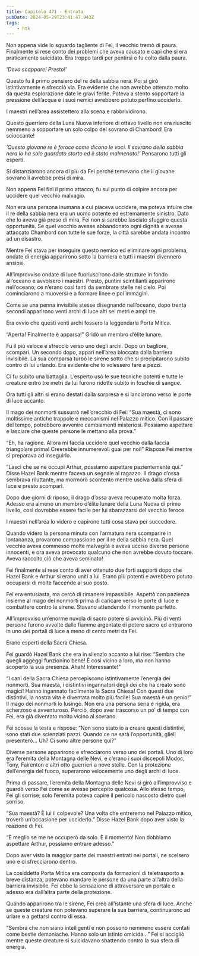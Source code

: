 ```yaml
---
title: Capitolo 471 - Entrata
pubDate: 2024-05-29T23:41:47.943Z
tags:
    - htk
---
```


Non appena vide lo sguardo tagliente di Fei, il vecchio tremò di paura. Finalmente si rese conto dei problemi che aveva causato e capì che si era praticamente suicidato. Era troppo tardi per pentirsi e fu colto dalla paura.

<em>’Devo scappare! Presto!</em>’

Questo fu il primo pensiero del re della sabbia nera. Poi si girò istintivamente e sfrecciò via. Era evidente che non avrebbe ottenuto molto da questa esplorazione date le gravi ferite. Poteva a stento sopportare la pressione dell’acqua e i suoi nemici avrebbero potuto perfino ucciderlo.

I maestri nell’area assistettero alla scena e rabbrividirono.

Questo guerriero della Luna Nuova inferiore di ottavo livello non era riuscito nemmeno a sopportare un solo colpo del sovrano di Chambord! Era scioccante!

<em>’Questo giovane re è feroce come dicono le voci. Il sovrano della sabbia nera lo ha solo guardato storto ed è stato malmenato!’</em> Pensarono tutti gli esperti.

Si distanziarono ancora di più da Fei perché temevano che il giovane sovrano li avrebbe presi di mira.

Non appena Fei finì il primo attacco, fu sul punto di colpire ancora per uccidere quel vecchio malvagio.

Non era una persona inumana a cui piaceva uccidere, ma poteva intuire che il re della sabbia nera era un uomo potente ed estremamente sinistro. Dato che lo aveva già preso di mira, Fei non si sarebbe lasciato sfuggire questa opportunità. Se quel vecchio avesse abbandonato ogni dignità e avesse attaccato Chambord con tutte le sue forze, la città sarebbe andata incontro ad un disastro.

Mentre Fei stava per inseguire questo nemico ed eliminare ogni problema, ondate di energia apparirono sotto la barriera e tutti i maestri divennero ansiosi.

All’improvviso ondate di luce fuoriuscirono dalle strutture in fondo all’oceano e avvolsero i maestri. Presto, puntini scintillanti apparirono nell’oceano; ce n’erano così tanti da sembrare stelle nel cielo. Poi cominciarono a muoversi e a formare linee e poi immagini.

Come se una penna invisibile stesse disegnando nell’oceano, dopo trenta secondi apparirono venti archi di luce alti sei metri e ampi tre.

Era ovvio che questi venti archi fossero la leggendaria Porta Mitica.

“Aperta! Finalmente è apparsa!” Gridò un membro d’élite lunare.

Fu il più veloce e sfrecciò verso uno degli archi. Dopo un bagliore, scomparì. Un secondo dopo, apparì nell’area bloccata dalla barriera invisibile. La sua comparsa turbò le sirene sotto che si precipitarono subito contro di lui urlando. Era evidente che lo volessero fare a pezzi.

Ci fu subito una battaglia. L’esperto usò le sue tecniche potenti e tutte le creature entro tre metri da lui furono ridotte subito in foschie di sangue.

Ora tutti gli altri si erano destati dalla sorpresa e si lanciarono verso le porte di luce accanto.

Il mago dei nonmorti sussurrò nell’orecchio di Fei: “Sua maestà, ci sono moltissime antiche trappole e meccanismi nel Palazzo mitico. Con il passare del tempo, potrebbero avvenire cambiamenti misteriosi. Possiamo aspettare e lasciare che queste persone le mettano alla prova.”

“Eh, ha ragione. Allora mi faccia uccidere quel vecchio dalla faccia triangolare prima! Creerebbe innumerevoli guai per noi!” Rispose Fei mentre si preparava ad inseguirlo.

“Lasci che se ne occupi Arthur, possiamo aspettare pazientemente qui.” Disse Hazel Bank mentre faceva un segnale al ragazzo. Il drago d’ossa sembrava riluttante, ma mormorò scontento mentre usciva dalla sfera di luce e presto scomparì.

Dopo due giorni di riposo, il drago d’ossa aveva recuperato molta forza. Adesso era almeno un membro d’élite lunare della Luna Nuova di primo livello, così dovrebbe essere facile per lui sbarazzarsi del vecchio feroce.

I maestri nell’area lo videro e capirono tutti cosa stava per succedere.

Quando videro la persona minuta con l’armatura nera scomparire in lontananza, provarono compassione per il re della sabbia nera. Quel vecchio aveva commesso molte malvagità e aveva ucciso diverse persone innocenti, e ora aveva provocato qualcuno che non avrebbe dovuto toccare. Aveva raccolto ciò che aveva seminato!

Fei finalmente si rese conto di aver ottenuto due forti supporti dopo che Hazel Bank e Arthur si erano uniti a lui. Erano più potenti e avrebbero potuto occuparsi di molte faccende al suo posto.

Fei era entusiasta, ma cercò di rimanere impassibile. Aspettò con pazienza insieme al mago dei nonmorti prima di caricare verso le porte di luce e combattere contro le sirene. Stavano attendendo il momento perfetto.

All’improvviso un’enorme nuvola di sacro potere si avvicinò. Più di venti persone furono avvolte dalle fiamme argentate di potere sacro ed entrarono in uno dei portali di luce a meno di cento metri da Fei.

Erano esperti della Sacra Chiesa.

Fei guardò Hazel Bank che era in silenzio accanto a lui rise: “Sembra che quegli aggeggi funzionino bene! È così vicino a loro, ma non hanno scoperto la sua presenza. Ahah! Interessante!”

“I cani della Sacra Chiesa percepiscono istintivamente l’energia dei nonmorti. Sua maestà, i distintivi ingannatori degli dei che ha creato sono magici! Hanno ingannato facilmente la Sacra Chiesa! Con questi due distintivi, la nostra vita è diventata molto più facile! Sua maestà è un genio!” Il mago dei nonmorti lo lusingò. Non era una persona seria e rigida, era scherzoso e avventuroso. Perciò, dopo aver trascorso un po’ di tempo con Fei, era già diventato molto vicino al sovrano.

Fei scosse la testa e rispose: “Non sono stato io a creare questi distintivi, sono stati due scienziati pazzi. Quando ce ne sarà l’opportunità, glieli presenterò… Uh? Ci sono altre persone qui?”

Diverse persone apparirono e sfrecciarono verso uno dei portali. Uno di loro era l’eremita della Montagna delle Nevi, e c’erano i suoi discepoli Modoc, Tony, Fairenton e altri otto guerrieri a nove stelle. Con la protezione dell’energia del fuoco, superarono velocemente uno degli archi di luce.

Prima di passare, l’eremita della Montagna delle Nevi si girò all’improvviso e guardò verso Fei come se avesse percepito qualcosa. Allo stesso tempo, Fei gli sorrise; solo l’eremita poteva capire il pericolo nascosto dietro quel sorriso.

“Sua maestà? È lui il colpevole? Una volta che entreremo nel Palazzo mitico, troverò un’occasione per ucciderlo.” Disse Hazel Bank dopo aver visto la reazione di Fei.

“È meglio se me ne occuperò da solo. È il momento! Non dobbiamo aspettare Arthur, possiamo entrare adesso.”

Dopo aver visto la maggior parte dei maestri entrati nei portali, ne scelsero uno e ci sfrecciarono dentro.

La cosiddetta Porta Mitica era composta da formazioni di teletrasporto a breve distanza; potevano mandare le persone da una parte all’altra della barriera invisibile. Fei ebbe la sensazione di attraversare un portale e adesso era dall’altra parte della protezione.

Quando apparirono tra le sirene, Fei creò all’istante una sfera di luce. Anche se queste creature non potevano superare la sua barriera, continuarono ad urlare e a gettarsi contro di essa.

“Sembra che non siano intelligenti e non possono nemmeno essere contati come bestie demoniache. Hanno solo un istinto omicida…” Fei si accigliò mentre queste creature si suicidavano sbattendo contro la sua sfera di energia.



